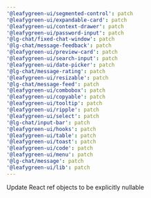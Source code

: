```yaml
---
'@leafygreen-ui/segmented-control': patch
'@leafygreen-ui/expandable-card': patch
'@leafygreen-ui/context-drawer': patch
'@leafygreen-ui/password-input': patch
'@lg-chat/fixed-chat-window': patch
'@lg-chat/message-feedback': patch
'@leafygreen-ui/preview-card': patch
'@leafygreen-ui/search-input': patch
'@leafygreen-ui/date-picker': patch
'@lg-chat/message-rating': patch
'@leafygreen-ui/resizable': patch
'@lg-chat/message-feed': patch
'@leafygreen-ui/combobox': patch
'@leafygreen-ui/copyable': patch
'@leafygreen-ui/tooltip': patch
'@leafygreen-ui/ripple': patch
'@leafygreen-ui/select': patch
'@lg-chat/input-bar': patch
'@leafygreen-ui/hooks': patch
'@leafygreen-ui/table': patch
'@leafygreen-ui/toast': patch
'@leafygreen-ui/code': patch
'@leafygreen-ui/menu': patch
'@lg-chat/message': patch
'@leafygreen-ui/lib': patch
---
```


Update React ref objects to be explicitly nullable
